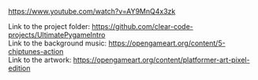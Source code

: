 https://www.youtube.com/watch?v=AY9MnQ4x3zk  

Link to the project folder: https://github.com/clear-code-projects/UltimatePygameIntro  
Link to the background music: https://opengameart.org/content/5-chiptunes-action  
Link to the artwork: https://opengameart.org/content/platformer-art-pixel-edition  
